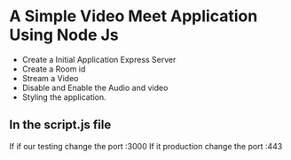 # A Simple Video Meet Application Using Node Js
 - Create a Initial Application Express Server
 - Create a Room id
 - Stream a Video 
 - Disable and Enable the Audio and video
 - Styling the application.

## In the script.js file

 If if our testing  change the port :3000
 If it production change the port :443